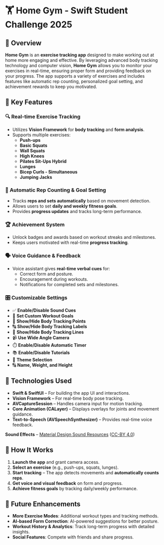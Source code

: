 # 🏋️ Home Gym - Swift Student Challenge 2025  

## 📌 Overview  
**Home Gym** is an **exercise tracking app** designed to make working out at home more engaging and effective. By leveraging advanced body tracking technology and computer vision, **Home Gym** allows you to monitor your exercises in real-time, ensuring proper form and providing feedback on your progress. The app supports a variety of exercises and includes features like automatic rep counting, personalized goal setting, and achievement rewards to keep you motivated.

## 🎯 Key Features  

### 🔍 **Real-time Exercise Tracking**  
- Utilizes **Vision Framework** for **body tracking** and **form analysis**.  
- Supports multiple exercises:  
  - **Push-ups**  
  - **Basic Squats**  
  - **Wall Squats**  
  - **High Knees**  
  - **Pilates Sit-Ups Hybrid**  
  - **Lunges**  
  - **Bicep Curls - Simultaneous**  
  - **Jumping Jacks**  

### 🔢 **Automatic Rep Counting & Goal Setting**  
- Tracks **reps and sets automatically** based on movement detection.  
- Allows users to set **daily and weekly fitness goals**.  
- Provides **progress updates** and tracks long-term performance.  

### 🏆 **Achievement System**  
- Unlock badges and awards based on workout streaks and milestones.  
- Keeps users motivated with real-time **progress tracking**.  

### 🗣️ **Voice Guidance & Feedback**  
- Voice assistant gives **real-time verbal cues** for:  
  - Correct form and posture.  
  - Encouragement during workouts.  
  - Notifications for completed sets and milestones.  

### 🎛️ **Customizable Settings**  
- ✅ **Enable/Disable Sound Cues**  
- 🎯 **Set Custom Workout Goals**  
- 🔴 **Show/Hide Body Tracking Points**  
- 🔠 **Show/Hide Body Tracking Labels**  
- 🔵 **Show/Hide Body Tracking Lines**  
- 📹 **Use Wide Angle Camera**  
- ⏱️ **Enable/Disable Automatic Timer**  
- 📚 **Enable/Disable Tutorials**  
- 🎨 **Theme Selection**  
- 🔠 **Name, Weight, and Height** 

## 🔧 Technologies Used  

- **Swift & SwiftUI** – For building the app UI and interactions.  
- **Vision Framework** – For real-time body pose tracking.  
- **AVCaptureSession** – Handles camera input for motion tracking.  
- **Core Animation (CALayer)** – Displays overlays for joints and movement guidance.  
- **Text-to-Speech (AVSpeechSynthesizer)** – Provides real-time voice feedback.  

**Sound Effects** – [Material Design Sound Resources](https://m2.material.io/design/sound/sound-resources.html#) ([CC-BY 4.0](https://creativecommons.org/licenses/by/4.0/legalcode))

## 📱 How It Works  

1. **Launch the app** and grant camera access.  
2. **Select an exercise** (e.g., push-ups, squats, lunges).  
3. **Start tracking** – The app detects movements and **automatically counts reps**.  
4. **Get voice and visual feedback** on form and progress.  
5. **Achieve fitness goals** by tracking daily/weekly performance.  

## 🚀 Future Enhancements  

- **More Exercise Modes**: Additional workout types and tracking methods.  
- **AI-based Form Correction**: AI-powered suggestions for better posture.  
- **Workout History & Analytics**: Track long-term progress with detailed insights.  
- **Social Features**: Compete with friends and share progress.